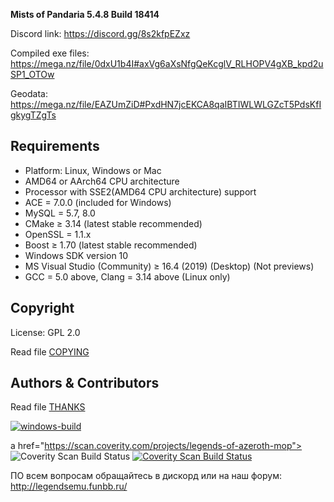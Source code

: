 
**Mists of Pandaria 5.4.8 Build 18414**

Discord link: https://discord.gg/8s2kfpEZxz

Compiled exe files: https://mega.nz/file/0dxU1b4I#axVg6aXsNfgQeKcglV_RLHOPV4gXB_kpd2uSP1_OTOw

Geodata: https://mega.nz/file/EAZUmZiD#PxdHN7jcEKCA8qaIBTIWLWLGZcT5PdsKfIgkygTZgTs

## Requirements
+ Platform: Linux, Windows or Mac
+ AMD64 or AArch64 CPU architecture
+ Processor with SSE2(AMD64 CPU architecture) support
+ ACE = 7.0.0 (included for Windows) 
+ MySQL = 5.7, 8.0
+ CMake ≥ 3.14 (latest stable recommended) 
+ OpenSSL = 1.1.x
+ Boost ≥ 1.70 (latest stable recommended)
+ Windows SDK version 10
+ MS Visual Studio (Community) ≥ 16.4 (2019) (Desktop) (Not previews) 
+ GCC = 5.0 above, Clang = 3.14 above (Linux only)

## Copyright
License: GPL 2.0

Read file [COPYING](COPYING.md)

## Authors &amp; Contributors
Read file [THANKS](THANKS.md)

[![windows-build](https://github.com/Legends-of-Azeroth/Legends-of-Azeroth-Pandaria-5.4.8/actions/workflows/windows-build.yml/badge.svg?branch=master)](https://github.com/Legends-of-Azeroth/Legends-of-Azeroth-Pandaria-5.4.8/actions/workflows/windows-build.yml)

a href="https://scan.coverity.com/projects/legends-of-azeroth-mop">
  <img alt="Coverity Scan Build Status"
       src="https://scan.coverity.com/projects/26941/badge.svg"/>
</a>
<a href="https://scan.coverity.com/projects/legends-of-azeroth-mop">
  <img alt="Coverity Scan Build Status"
       src="https://img.shields.io/coverity/scan/26941.svg"/>
</a>

ПО всем вопросам обращайтесь в дискорд или на наш форум: http://legendsemu.funbb.ru/
